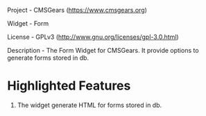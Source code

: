 Project 	- CMSGears (https://www.cmsgears.org)

Widget  	- Form

License 	- GPLv3 (http://www.gnu.org/licenses/gpl-3.0.html)

Description - The Form Widget for CMSGears. It provide options to generate forms stored in db.

Highlighted Features
=========================================
1. The widget generate HTML for forms stored in db.
